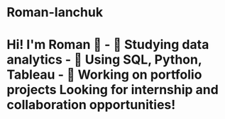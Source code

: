 # Roman-Ianchuk
# Hi! I'm Roman 👋  - 🔎 Studying data analytics - 🧰 Using SQL, Python, Tableau - 🚀 Working on portfolio projects  Looking for internship and collaboration opportunities!
